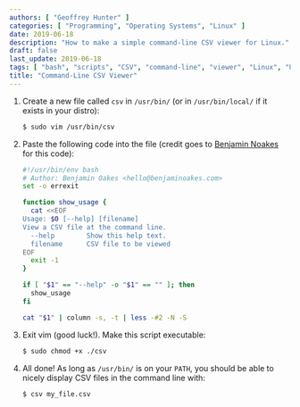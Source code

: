 ```yaml
---
authors: [ "Geoffrey Hunter" ]
categories: [ "Programming", "Operating Systems", "Linux" ]
date: 2019-06-18
description: "How to make a simple command-line CSV viewer for Linux."
draft: false
last_update: 2019-06-18
tags: [ "bash", "scripts", "CSV", "command-line", "viewer", "Linux", "UNIX" ]
title: "Command-Line CSV Viewer"
---
```


1. Create a new file called `csv` in `/usr/bin/` (or in `/usr/bin/local/` if it exists in your distro):

    ```bash
    $ sudo vim /usr/bin/csv
    ```

2. Paste the following code into the file (credit goes to [Benjamin Noakes](https://github.com/benjaminoakes/utilities/blob/master/view-csv) for this code):

    ```bash
    #!/usr/bin/env bash
    # Author: Benjamin Oakes <hello@benjaminoakes.com>
    set -o errexit

    function show_usage {
      cat <<EOF
    Usage: $0 [--help] [filename]
    View a CSV file at the command line.
      --help        Show this help text.
      filename      CSV file to be viewed
    EOF
      exit -1
    }

    if [ "$1" == "--help" -o "$1" == "" ]; then
      show_usage
    fi

    cat "$1" | column -s, -t | less -#2 -N -S
    ```

3. Exit vim (good luck!). Make this script executable:

    ```bash
    $ sudo chmod +x ./csv
    ```

4. All done! As long as `/usr/bin/` is on your `PATH`, you should be able to nicely display CSV files in the command line with:

    ```bash
    $ csv my_file.csv
    ```